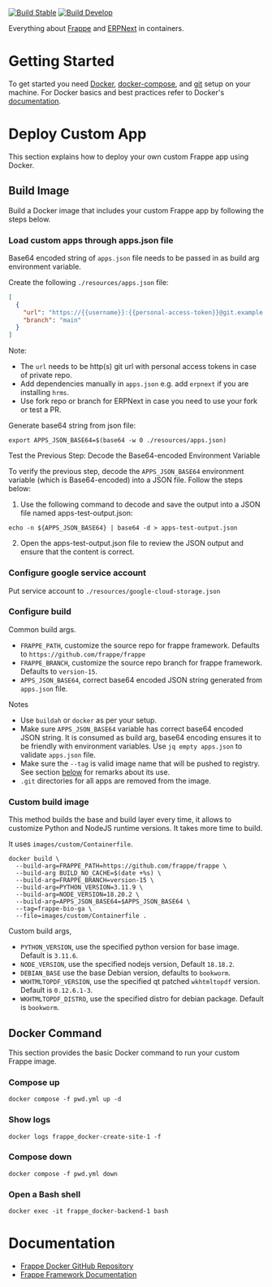 [![Build Stable](https://github.com/frappe/frappe_docker/actions/workflows/build_stable.yml/badge.svg)](https://github.com/frappe/frappe_docker/actions/workflows/build_stable.yml)
[![Build Develop](https://github.com/frappe/frappe_docker/actions/workflows/build_develop.yml/badge.svg)](https://github.com/frappe/frappe_docker/actions/workflows/build_develop.yml)

Everything about [Frappe](https://github.com/frappe/frappe) and [ERPNext](https://github.com/frappe/erpnext) in containers.

# Getting Started

To get started you need [Docker](https://docs.docker.com/get-docker/), [docker-compose](https://docs.docker.com/compose/), and [git](https://docs.github.com/en/get-started/getting-started-with-git/set-up-git) setup on your machine. For Docker basics and best practices refer to Docker's [documentation](http://docs.docker.com).

# Deploy Custom App

This section explains how to deploy your own custom Frappe app using Docker.

## Build Image

Build a Docker image that includes your custom Frappe app by following the steps below.

### Load custom apps through apps.json file

Base64 encoded string of `apps.json` file needs to be passed in as build arg environment variable.

Create the following `./resources/apps.json` file:

```json
[
  {
    "url": "https://{{username}}:{{personal-access-token}}@git.example.com/project/repository.git",
    "branch": "main"
  }
]
```

Note:

- The `url` needs to be http(s) git url with personal access tokens in case of private repo.
- Add dependencies manually in `apps.json` e.g. add `erpnext` if you are installing `hrms`.
- Use fork repo or branch for ERPNext in case you need to use your fork or test a PR.

Generate base64 string from json file:

```shell
export APPS_JSON_BASE64=$(base64 -w 0 ./resources/apps.json)
```

Test the Previous Step: Decode the Base64-encoded Environment Variable

To verify the previous step, decode the `APPS_JSON_BASE64` environment variable (which is Base64-encoded) into a JSON file. Follow the steps below:

1. Use the following command to decode and save the output into a JSON file named apps-test-output.json:

```shell
echo -n ${APPS_JSON_BASE64} | base64 -d > apps-test-output.json
```

2. Open the apps-test-output.json file to review the JSON output and ensure that the content is correct.

### Configure google service account

Put service account to `./resources/google-cloud-storage.json`

### Configure build

Common build args.

- `FRAPPE_PATH`, customize the source repo for frappe framework. Defaults to `https://github.com/frappe/frappe`
- `FRAPPE_BRANCH`, customize the source repo branch for frappe framework. Defaults to `version-15`.
- `APPS_JSON_BASE64`, correct base64 encoded JSON string generated from `apps.json` file.

Notes

- Use `buildah` or `docker` as per your setup.
- Make sure `APPS_JSON_BASE64` variable has correct base64 encoded JSON string. It is consumed as build arg, base64 encoding ensures it to be friendly with environment variables. Use `jq empty apps.json` to validate `apps.json` file.
- Make sure the `--tag` is valid image name that will be pushed to registry. See section [below](#use-images) for remarks about its use.
- `.git` directories for all apps are removed from the image.

### Custom build image

This method builds the base and build layer every time, it allows to customize Python and NodeJS runtime versions. It takes more time to build.

It uses `images/custom/Containerfile`.

```shell
docker build \
  --build-arg=FRAPPE_PATH=https://github.com/frappe/frappe \
  --build-arg BUILD_NO_CACHE=$(date +%s) \
  --build-arg=FRAPPE_BRANCH=version-15 \
  --build-arg=PYTHON_VERSION=3.11.9 \
  --build-arg=NODE_VERSION=18.20.2 \
  --build-arg=APPS_JSON_BASE64=$APPS_JSON_BASE64 \
  --tag=frappe-bio-ga \
  --file=images/custom/Containerfile .
```

Custom build args,

- `PYTHON_VERSION`, use the specified python version for base image. Default is `3.11.6`.
- `NODE_VERSION`, use the specified nodejs version, Default `18.18.2`.
- `DEBIAN_BASE` use the base Debian version, defaults to `bookworm`.
- `WKHTMLTOPDF_VERSION`, use the specified qt patched `wkhtmltopdf` version. Default is `0.12.6.1-3`.
- `WKHTMLTOPDF_DISTRO`, use the specified distro for debian package. Default is `bookworm`.

## Docker Command

This section provides the basic Docker command to run your custom Frappe image.

### Compose up

```shell
docker compose -f pwd.yml up -d
```

### Show logs

```shell
docker logs frappe_docker-create-site-1 -f
```

### Compose down

```shell
docker compose -f pwd.yml down
```

### Open a Bash shell

```shell
docker exec -it frappe_docker-backend-1 bash
```

# Documentation

- [Frappe Docker GitHub Repository](https://github.com/frappe/frappe_docker)
- [Frappe Framework Documentation](https://docs.frappe.io/framework/user/en/introduction)
